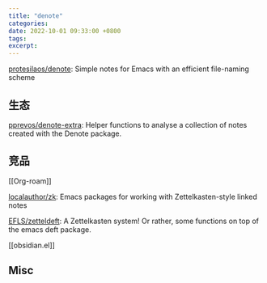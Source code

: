 ```yaml
---
title: "denote"
categories: 
date: 2022-10-01 09:33:00 +0800
tags: 
excerpt: 
---
```



[protesilaos/denote](https://github.com/protesilaos/denote): Simple notes for Emacs with an efficient file-naming scheme

## 生态

[pprevos/denote-extra](https://github.com/pprevos/denote-extra): Helper functions to analyse a collection of notes created with the Denote package.


## 竞品

[[Org-roam]]

[localauthor/zk](https://github.com/localauthor/zk): Emacs packages for working with Zettelkasten-style linked notes

[EFLS/zetteldeft](https://github.com/EFLS/zetteldeft): A Zettelkasten system! Or rather, some functions on top of the emacs deft package.

[[obsidian.el]]

## Misc



